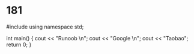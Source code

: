 # 181
#include <iostream>
using namespace std;
 
int main() {
    cout << "Runoob \n";
    cout << "Google \n";
    cout << "Taobao";
    return 0;
}

